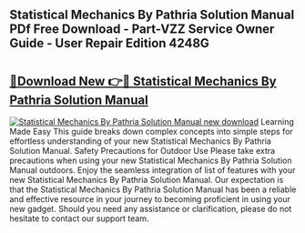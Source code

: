 ## Statistical Mechanics By Pathria Solution Manual PDf Free Download - Part-VZZ Service Owner Guide - User Repair Edition 4248G

# <h2><a href="http://bc75841.oget.top/?id=Statistical+Mechanics+By+Pathria+Solution+Manual">🔗Download New 👉🔴 Statistical Mechanics By Pathria Solution Manual</a></h2>

[![Statistical Mechanics By Pathria Solution Manual new download](https://i.imgur.com/5g1atiW.png)](http://bc75841.oget.top/?id=Statistical+Mechanics+By+Pathria+Solution+Manual)
Learning Made Easy This guide breaks down complex concepts into simple steps for effortless understanding of your new Statistical Mechanics By Pathria Solution Manual. Safety Precautions for Outdoor Use Please take extra precautions when using your new Statistical Mechanics By Pathria Solution Manual outdoors. Enjoy the seamless integration of list of features with your new Statistical Mechanics By Pathria Solution Manual. Our expectation is that the Statistical Mechanics By Pathria Solution Manual has been a reliable and effective resource in your journey to becoming proficient in using your new gadget. Should you need any assistance or clarification, please do not hesitate to contact our support team.

